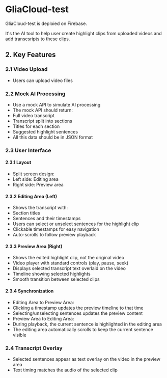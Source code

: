 # GliaCloud-test

GliaCloud-test is deploied on Firebase.

It's the AI tool to help user create highlight clips from uploaded videos and add transcsripts to these clips.

## 2. Key Features

### 2.1 Video Upload

- Users can upload video files

### 2.2 Mock AI Processing

- Use a mock API to simulate AI processing
- The mock API should return:
- Full video transcript
- Transcript split into sections
- Titles for each section
- Suggested highlight sentences
- All this data should be in JSON format

### 2.3 User Interface

#### 2.3.1 Layout

- Split screen design:
- Left side: Editing area
- Right side: Preview area

#### 2.3.2 Editing Area (Left)

- Shows the transcript with:
- Section titles
- Sentences and their timestamps
- Users can select or unselect sentences for the highlight clip
- Clickable timestamps for easy navigation
- Auto-scrolls to follow preview playback

#### 2.3.3 Preview Area (Right)

- Shows the edited highlight clip, not the original video
- Video player with standard controls (play, pause, seek)
- Displays selected transcript text overlaid on the video
- Timeline showing selected highlights
- Smooth transition between selected clips

#### 2.3.4 Synchronization

- Editing Area to Preview Area:
- Clicking a timestamp updates the preview timeline to that time
- Selecting/unselecting sentences updates the preview content
- Preview Area to Editing Area:
- During playback, the current sentence is highlighted in the editing area
- The editing area automatically scrolls to keep the current sentence visible

### 2.4 Transcript Overlay

- Selected sentences appear as text overlay on the video in the preview area
- Text timing matches the audio of the selected clip
